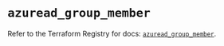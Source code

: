 # `azuread_group_member`

Refer to the Terraform Registry for docs: [`azuread_group_member`](https://registry.terraform.io/providers/hashicorp/azuread/2.52.0/docs/resources/group_member).
